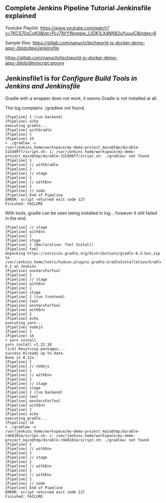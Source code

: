 ## Complete Jenkins Pipeline Tutorial Jenkinsfile explained

Youtube Playlist:
https://www.youtube.com/watch?v=7KCS70sCoK0&list=PLy7NrYWoggjw_LIiDK1LXdNN82uYuuuiC&index=6

Sample files:
https://gitlab.com/nanuchi/techworld-js-docker-demo-app/-/blob/dev/Jenkinsfile

https://gitlab.com/nanuchi/techworld-js-docker-demo-app/-/blob/dev/script.groovy


## Jenkinsfile1 is for _Configure Build Tools in Jenkins and Jenkinsfile_

Gradle with a wrapper does not work, it seems Gradle is not installed at all.

The log complains ./gradlew not found.

```
[Pipeline] { (run backend)
[Pipeline] echo
executing gradle...
[Pipeline] withGradle
[Pipeline] {
[Pipeline] sh
+ ./gradlew -v
/var/jenkins_home/workspace/my-demo-project_main@tmp/durable-315dd9f7/script.sh: 1: /var/jenkins_home/workspace/my-demo-project_main@tmp/durable-315dd9f7/script.sh: ./gradlew: not found
[Pipeline] }
[Pipeline] // withGradle
[Pipeline] }
[Pipeline] // stage
[Pipeline] }
[Pipeline] // withEnv
[Pipeline] }
[Pipeline] // node
[Pipeline] End of Pipeline
ERROR: script returned exit code 127
Finished: FAILURE

```


With tools, gradle can be seen being installed in log... however it still failed in the end.

```
[Pipeline] // stage
[Pipeline] withEnv
[Pipeline] {
[Pipeline] stage
[Pipeline] { (Declarative: Tool Install)
[Pipeline] tool
Unpacking https://services.gradle.org/distributions/gradle-6.2-bin.zip to /var/jenkins_home/tools/hudson.plugins.gradle.GradleInstallation/Gradle-6.2 on Jenkins
[Pipeline] envVarsForTool
[Pipeline] }
[Pipeline] // stage
[Pipeline] withEnv
[Pipeline] {
[Pipeline] stage
[Pipeline] { (run frontend)
[Pipeline] tool
[Pipeline] envVarsForTool
[Pipeline] withEnv
[Pipeline] {
[Pipeline] echo
executing yarn...
[Pipeline] nodejs
[Pipeline] {
[Pipeline] sh
+ yarn install
yarn install v1.22.10
[1/4] Resolving packages...
success Already up-to-date.
Done in 0.12s.
[Pipeline] }
[Pipeline] // nodejs
[Pipeline] }
[Pipeline] // withEnv
[Pipeline] }
[Pipeline] // stage
[Pipeline] stage
[Pipeline] { (run backend)
[Pipeline] tool
[Pipeline] envVarsForTool
[Pipeline] withEnv
[Pipeline] {
[Pipeline] echo
executing gradle...
[Pipeline] sh
+ ./gradlew -v
/var/jenkins_home/workspace/my-demo-project_main@tmp/durable-c9e8101e/script.sh: 1: /var/jenkins_home/workspace/my-demo-project_main@tmp/durable-c9e8101e/script.sh: ./gradlew: not found
[Pipeline] }
[Pipeline] // withEnv
[Pipeline] }
[Pipeline] // stage
[Pipeline] }
[Pipeline] // withEnv
[Pipeline] }
[Pipeline] // withEnv
[Pipeline] }
[Pipeline] // node
[Pipeline] End of Pipeline
ERROR: script returned exit code 127
Finished: FAILURE
```
